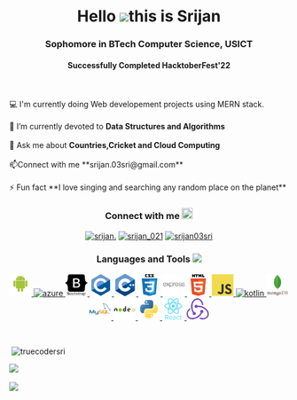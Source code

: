 <h1 align="center">Hello  <img src="https://raw.githubusercontent.com/MartinHeinz/MartinHeinz/master/wave.gif" width="30px" style="max-width: 100%; user-select: auto;">this is Srijan</h1>
<h3 align="center">Sophomore in BTech Computer Science, USICT</h3>
<h4 align="center">Successfully Completed HacktoberFest'22</h4>
<br><br>
💻 I'm currently doing Web developement projects using MERN stack. 
<br><br>
🌱 I’m currently devoted to <b>Data Structures and Algorithms</b>
<br><br>
💬 Ask me about <b>Countries,Cricket and Cloud Computing</b>
<br><br>
📫Connect with me **srijan.03sri@gmail.com**
<br><br>
⚡ Fun fact **I love singing and searching any random place on the planet**
<br>
<h3 align="center">Connect with me <img src="https://media.giphy.com/media/5hmJposf0ESMw2fCBL/giphy.webp?cid=ecf05e47lhjmqqknkhrcq1jwtgv734mbvijxzeb2r143xf5v&rid=giphy.webp&ct=s" height="20" width="20"/></h3>
<p align="center">
<a href="https://linkedin.com/in/srijan." target="blank"><img align="center" src="https://raw.githubusercontent.com/rahuldkjain/github-profile-readme-generator/master/src/images/icons/Social/linked-in-alt.svg" alt="srijan." height="30" width="40" /></a>
<a href="https://instagram.com/srijan_021" target="blank"><img align="center" src="https://raw.githubusercontent.com/rahuldkjain/github-profile-readme-generator/master/src/images/icons/Social/instagram.svg" alt="srijan_021" height="30" width="40" /></a>
<a href="https://auth.geeksforgeeks.org/user/srijan03sri" target="blank"><img align="center" src="https://raw.githubusercontent.com/rahuldkjain/github-profile-readme-generator/master/src/images/icons/Social/geeks-for-geeks.svg" alt="srijan03sri" height="30" width="40" /></a>
</p>

<h3 align="center">Languages and Tools <img src="https://media.tenor.com/Pnb_hVWq2sgAAAAj/on-process-dig.gif" width="30" width="40"/></h3>
<p align="center"> <a href="https://developer.android.com" target="_blank" rel="noreferrer"> <img src="https://raw.githubusercontent.com/devicons/devicon/master/icons/android/android-original-wordmark.svg" alt="android" width="40" height="40"/> </a> <a href="https://azure.microsoft.com/en-in/" target="_blank" rel="noreferrer"> <img src="https://www.vectorlogo.zone/logos/microsoft_azure/microsoft_azure-icon.svg" alt="azure" width="40" height="40"/> </a> <a href="https://getbootstrap.com" target="_blank" rel="noreferrer"> <img src="https://raw.githubusercontent.com/devicons/devicon/master/icons/bootstrap/bootstrap-plain-wordmark.svg" alt="bootstrap" width="40" height="40"/> </a> <a href="https://www.cprogramming.com/" target="_blank" rel="noreferrer"> <img src="https://raw.githubusercontent.com/devicons/devicon/master/icons/c/c-original.svg" alt="c" width="40" height="40"/> </a> <a href="https://www.w3schools.com/cpp/" target="_blank" rel="noreferrer"> <img src="https://raw.githubusercontent.com/devicons/devicon/master/icons/cplusplus/cplusplus-original.svg" alt="cplusplus" width="40" height="40"/> </a> <a href="https://www.w3schools.com/css/" target="_blank" rel="noreferrer"> <img src="https://raw.githubusercontent.com/devicons/devicon/master/icons/css3/css3-original-wordmark.svg" alt="css3" width="40" height="40"/> </a> <a href="https://expressjs.com" target="_blank" rel="noreferrer"> <img src="https://raw.githubusercontent.com/devicons/devicon/master/icons/express/express-original-wordmark.svg" alt="express" width="40" height="40"/> </a> <a href="https://www.w3.org/html/" target="_blank" rel="noreferrer"> <img src="https://raw.githubusercontent.com/devicons/devicon/master/icons/html5/html5-original-wordmark.svg" alt="html5" width="40" height="40"/> </a> <a href="https://developer.mozilla.org/en-US/docs/Web/JavaScript" target="_blank" rel="noreferrer"> <img src="https://raw.githubusercontent.com/devicons/devicon/master/icons/javascript/javascript-original.svg" alt="javascript" width="40" height="40"/> </a> <a href="https://kotlinlang.org" target="_blank" rel="noreferrer"> <img src="https://www.vectorlogo.zone/logos/kotlinlang/kotlinlang-icon.svg" alt="kotlin" width="40" height="40"/> </a> <a href="https://www.mongodb.com/" target="_blank" rel="noreferrer"> <img src="https://raw.githubusercontent.com/devicons/devicon/master/icons/mongodb/mongodb-original-wordmark.svg" alt="mongodb" width="40" height="40"/> </a> <a href="https://www.mysql.com/" target="_blank" rel="noreferrer"> <img src="https://raw.githubusercontent.com/devicons/devicon/master/icons/mysql/mysql-original-wordmark.svg" alt="mysql" width="40" height="40"/> </a> <a href="https://nodejs.org" target="_blank" rel="noreferrer"> <img src="https://raw.githubusercontent.com/devicons/devicon/master/icons/nodejs/nodejs-original-wordmark.svg" alt="nodejs" width="40" height="40"/> </a> <a href="https://www.python.org" target="_blank" rel="noreferrer"> <img src="https://raw.githubusercontent.com/devicons/devicon/master/icons/python/python-original.svg" alt="python" width="40" height="40"/> </a> <a href="https://reactjs.org/" target="_blank" rel="noreferrer"> <img src="https://raw.githubusercontent.com/devicons/devicon/master/icons/react/react-original-wordmark.svg" alt="react" width="40" height="40"/> </a> <a href="https://redux.js.org" target="_blank" rel="noreferrer"> <img src="https://raw.githubusercontent.com/devicons/devicon/master/icons/redux/redux-original.svg" alt="redux" width="40" height="40"/> </a> </p>
<br>
<p align="left">&nbsp;<img src="https://github-readme-stats.vercel.app/api?username=TruecoderSri&show_icons=true&theme=highcontrast" alt="truecodersri"  />
</p>
<p align="left"><img src="https://streak-stats.demolab.com/?user=TruecoderSri&theme=highcontrast"/></p>
<p align="left"><img src="https://github-readme-stats.vercel.app/api/top-langs/?username=TruecoderSri&theme=highcontrast" /></p>
